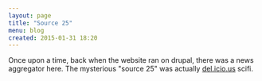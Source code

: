 ```yaml
---
layout: page
title: "Source 25"
menu: blog
created: 2015-01-31 18:20
---
```

Once upon a time, back when the website ran on drupal, there was a news aggregator here.
The mysterious "source 25" was actually [del.icio.us](http://del.icio.us/) scifi.
